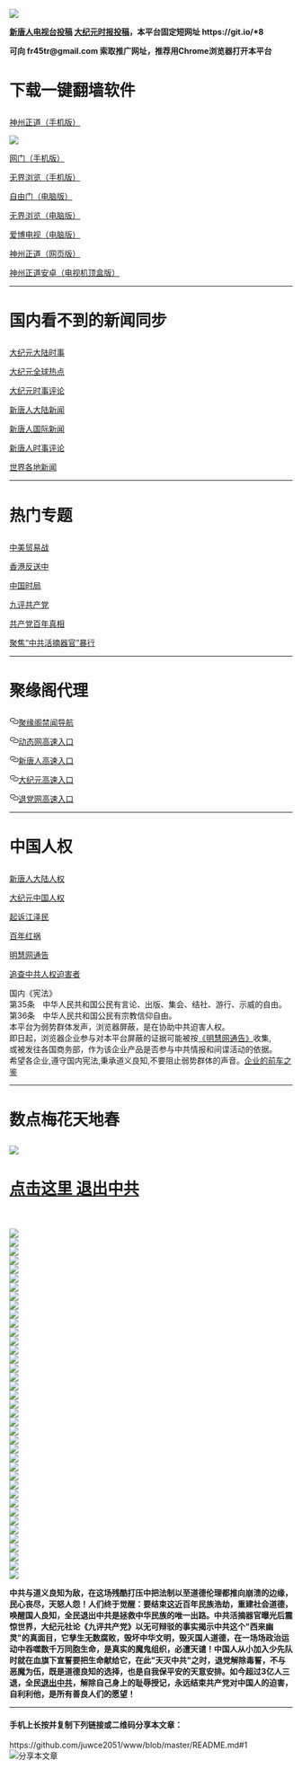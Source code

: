 <a name="1" id="1" target="_blank"></a> <span id="1"></span>
<a name="2" id="2" target="_blank"></a> <span id="2"></span>
<a name="3" id="3" target="_blank"></a> <span id="3"></span>
<a name="4" id="4" target="_blank"></a> <span id="4"></span>
<a name="5" id="5" target="_blank"></a> <span id="5"></span>
<a name="6" id="6" target="_blank"></a> <span id="6"></span>
<a name="7" id="7" target="_blank"></a> <span id="7"></span>
<a name="8" id="8" target="_blank"></a> <span id="8"></span>
<img src="https://raw.githubusercontent.com/juwce2051/www/master/t/fq1.jpg"><br>
<p><strong><a href="https://github.com/juwce2051/ntdtv/blob/master/gb/contribute.md#1">新唐人电视台投稿</a>  <a href="https://github.com/juwce2051/djy/blob/master/gb/about-djy.md#1">大纪元时报投稿</a>，本平台固定短网址 https://git.io/*8</strong></p>
<p><strong>可向 fr45tr@gmail.com 索取推广网址，推荐用Chrome浏览器打开本平台</strong></p>

<h1><p><strong>下载一键翻墙软件</strong></p></h1>
<p><a href="https://raw.githubusercontent.com/SzzdOgate/update/master/extras/SzzdOgate.apk?fldfh2">神州正道（手机版）</a><img src="https://raw.githubusercontent.com/hao369/a/master/benzoutuijian.gif" alt=""></p>
<img src="https://raw.githubusercontent.com/juwce2051/www/master/t/sz.jpg"><br>
<p><a href="https://raw.githubusercontent.com/oGate2/Up/master/oGate.apk?fldfh2">网门（手机版）</a><img src="https://raw.githubusercontent.com/hao369/a/master/benzoutuijian.gif" alt=""></p>
<p><a href="https://raw.githubusercontent.com/wujieliulan/download/master/um.apk?raw=true">无界浏览（手机版）</a></p>
<p><a href="https://raw.githubusercontent.com/freegate-release/website/gh-pages/files/fgp.zip?fldfh2">自由门（电脑版）</a><img src="https://raw.githubusercontent.com/hao369/a/master/benzoutuijian.gif" alt=""></p>
<p><a href="https://raw.githubusercontent.com/wujieliulan/download/master/u.zip?fldfh2">无界浏览（电脑版）</a><img src="https://raw.githubusercontent.com/hao369/a/master/benzoutuijian.gif" alt=""></p>
<p><a href="https://raw.githubusercontent.com/juwce2051/www/master/szzd/iPPOTV.zip">爱博电视（电脑版）</a></p>
<p><a href="https://raw.githubusercontent.com/juwce2051/www/master/szzd/szzdogate.rar?fldfh2">神州正道（网页版）</a></p>
<p><a href="https://raw.githubusercontent.com/SzzdOgate/update/master/extras/SzzdOgateTV.apk?fldfh2">神州正道安卓（电视机顶盒版）</a></p>
<hr>
<h1><p><strong>国内看不到的新闻同步</strong></p></h1>
<p><a target="_blank" href="https://github.com/juwce2051/djy/blob/master/gb/nsc413.md?flntdtv#1">大纪元大陆时事</a></p>
<p><a target="_blank" href="https://github.com/juwce2051/djy/blob/master/gb/n24hr.md?flntdtv#1">大纪元全球热点</a></p>
<p><a target="_blank" href="https://github.com/juwce2051/djy/blob/master/gb/news392.md?flntdtv#1">大纪元时事评论</a></p>
<p><a target="_blank" href="https://github.com/juwce2051/ntdtv/blob/master/gb/prog204_1.md?flntdtv#1">新唐人大陆新闻</a></p>
<p><a target="_blank" href="https://github.com/juwce2051/ntdtv/blob/master/gb/prog202_1.md?flntdtv#1">新唐人国际新闻</a></p>
<p><a target="_blank" href="https://github.com/juwce2051/ntdtv/blob/master/gb/prog207_1.md?flntdtv#1">新唐人时事评论</a></p>
<p><a target="_blank" href="https://github.com/gfw-breaker/banned-news/blob/master/README.md?flntdtv&type=url14">世界各地新闻</a></p>
<hr>
<h1><p><strong>热门专题</strong></p></h1>
<p><a target="_blank" href="https://github.com/juwce2051/ntdtv/blob/master/gb/prog1745_1.md?flntdtv#1">中美贸易战</a></p>
<p><a target="_blank" href="https://github.com/juwce2051/ntdtv/blob/master/gb/prog205_1.md?flntdtv#1">香港反送中</a></p>
<p><a target="_blank" href="https://github.com/juwce2051/ntdtv/blob/master/gb/prog1138_1.md?flntdtv#1">中国时局</a></p>
<p><a target="_blank" href="https://github.com/juwce2051/djy/blob/master/gb/9p.md?flntdtv#1">九评共产党</a></p>
<p><a target="_blank" href="https://github.com/juwce2051/ntdtv/blob/master/gb/prog1647_1.md?flntdtv#1">共产党百年真相</a></p>
<p><a target="_blank" href="https://github.com/juwce2051/ntdtv/blob/master/gb/prog447_1.md?flntdtv#1">聚焦“中共活摘器官”暴行</a></p>


<hr><h1><p>聚缘阁代理</p></h1>
<p>
<a id="user-content-聚缘阁禁闻导航" class="anchor" href="#%E8%81%9A%E7%BC%98%E9%98%81%E7%A6%81%E9%97%BB%E5%AF%BC%E8%88%AA" aria-hidden="true"><svg class="octicon octicon-link" viewbox="0 0 16 16" version="1.1" width="16" height="16" aria-hidden="true"><path fill-rule="evenodd" d="M4 9h1v1H4c-1.5 0-3-1.69-3-3.5S2.55 3 4 3h4c1.45 0 3 1.69 3 3.5 0 1.41-.91 2.72-2 3.25V8.59c.58-.45 1-1.27 1-2.09C10 5.22 8.98 4 8 4H4c-.98 0-2 1.22-2 2.5S3 9 4 9zm9-3h-1v1h1c1 0 2 1.22 2 2.5S13.98 12 13 12H9c-.98 0-2-1.22-2-2.5 0-.83.42-1.64 1-2.09V6.25c-1.09.53-2 1.84-2 3.25C6 11.31 7.55 13 9 13h4c1.45 0 3-1.69 3-3.5S14.5 6 13 6z"></path></svg></a><a href="https://ancient-mode-6c22.rreer.workers.dev/-----https://ccc2.sqaewws.gq" rel="nofollow">聚缘阁禁闻导航</a><img src="https://camo.githubusercontent.com/9de5211082f16052f31c7c713a37b09ba9251625/68747470733a2f2f7475702e76726165742e63662f6a79672e676966" alt="" data-canonical-src="https://tup.vraet.cf/jyg.gif">
</p>
<p>
<a id="user-content-动态网高速入口" class="anchor" href="#%E5%8A%A8%E6%80%81%E7%BD%91%E9%AB%98%E9%80%9F%E5%85%A5%E5%8F%A3" aria-hidden="true"><svg class="octicon octicon-link" viewbox="0 0 16 16" version="1.1" width="16" height="16" aria-hidden="true"><path fill-rule="evenodd" d="M4 9h1v1H4c-1.5 0-3-1.69-3-3.5S2.55 3 4 3h4c1.45 0 3 1.69 3 3.5 0 1.41-.91 2.72-2 3.25V8.59c.58-.45 1-1.27 1-2.09C10 5.22 8.98 4 8 4H4c-.98 0-2 1.22-2 2.5S3 9 4 9zm9-3h-1v1h1c1 0 2 1.22 2 2.5S13.98 12 13 12H9c-.98 0-2-1.22-2-2.5 0-.83.42-1.64 1-2.09V6.25c-1.09.53-2 1.84-2 3.25C6 11.31 7.55 13 9 13h4c1.45 0 3-1.69 3-3.5S14.5 6 13 6z"></path></svg></a><a href="https://ancient-mode-6c22.rreer.workers.dev/-----https://ccc2.sqaewws.gq/?id=2" rel="nofollow">动态网高速入口</a><img src="https://camo.githubusercontent.com/0044a7dbc0250711e901ce0312f1c245f8e2f033/68747470733a2f2f7475702e76726165742e63662f6a7967646c2e676966" alt="" data-canonical-src="https://tup.vraet.cf/jygdl.gif">
</p>
<p>
<a id="user-content-新唐人高速入口" class="anchor" href="#%E6%96%B0%E5%94%90%E4%BA%BA%E9%AB%98%E9%80%9F%E5%85%A5%E5%8F%A3" aria-hidden="true"><svg class="octicon octicon-link" viewbox="0 0 16 16" version="1.1" width="16" height="16" aria-hidden="true"><path fill-rule="evenodd" d="M4 9h1v1H4c-1.5 0-3-1.69-3-3.5S2.55 3 4 3h4c1.45 0 3 1.69 3 3.5 0 1.41-.91 2.72-2 3.25V8.59c.58-.45 1-1.27 1-2.09C10 5.22 8.98 4 8 4H4c-.98 0-2 1.22-2 2.5S3 9 4 9zm9-3h-1v1h1c1 0 2 1.22 2 2.5S13.98 12 13 12H9c-.98 0-2-1.22-2-2.5 0-.83.42-1.64 1-2.09V6.25c-1.09.53-2 1.84-2 3.25C6 11.31 7.55 13 9 13h4c1.45 0 3-1.69 3-3.5S14.5 6 13 6z"></path></svg></a><a href="https://ancient-mode-6c22.rreer.workers.dev/-----https://ccc2.sqaewws.gq/?id=5" rel="nofollow">新唐人高速入口</a>
</p>
<p>
<a id="user-content-大纪元高速入口" class="anchor" href="#%E5%A4%A7%E7%BA%AA%E5%85%83%E9%AB%98%E9%80%9F%E5%85%A5%E5%8F%A3" aria-hidden="true"><svg class="octicon octicon-link" viewbox="0 0 16 16" version="1.1" width="16" height="16" aria-hidden="true"><path fill-rule="evenodd" d="M4 9h1v1H4c-1.5 0-3-1.69-3-3.5S2.55 3 4 3h4c1.45 0 3 1.69 3 3.5 0 1.41-.91 2.72-2 3.25V8.59c.58-.45 1-1.27 1-2.09C10 5.22 8.98 4 8 4H4c-.98 0-2 1.22-2 2.5S3 9 4 9zm9-3h-1v1h1c1 0 2 1.22 2 2.5S13.98 12 13 12H9c-.98 0-2-1.22-2-2.5 0-.83.42-1.64 1-2.09V6.25c-1.09.53-2 1.84-2 3.25C6 11.31 7.55 13 9 13h4c1.45 0 3-1.69 3-3.5S14.5 6 13 6z"></path></svg></a><a href="https://ancient-mode-6c22.rreer.workers.dev/-----https://ccc2.sqaewws.gq/?id=7" rel="nofollow">大纪元高速入口</a>
</p>
<p>
<a id="user-content-退党网高速入口" class="anchor" href="#%E9%80%80%E5%85%9A%E7%BD%91%E9%AB%98%E9%80%9F%E5%85%A5%E5%8F%A3" aria-hidden="true"><svg class="octicon octicon-link" viewbox="0 0 16 16" version="1.1" width="16" height="16" aria-hidden="true"><path fill-rule="evenodd" d="M4 9h1v1H4c-1.5 0-3-1.69-3-3.5S2.55 3 4 3h4c1.45 0 3 1.69 3 3.5 0 1.41-.91 2.72-2 3.25V8.59c.58-.45 1-1.27 1-2.09C10 5.22 8.98 4 8 4H4c-.98 0-2 1.22-2 2.5S3 9 4 9zm9-3h-1v1h1c1 0 2 1.22 2 2.5S13.98 12 13 12H9c-.98 0-2-1.22-2-2.5 0-.83.42-1.64 1-2.09V6.25c-1.09.53-2 1.84-2 3.25C6 11.31 7.55 13 9 13h4c1.45 0 3-1.69 3-3.5S14.5 6 13 6z"></path></svg></a><a href="https://ancient-mode-6c22.rreer.workers.dev/-----https://ccc2.sqaewws.gq/?id=8" rel="nofollow">退党网高速入口</a>
</p>
<p>
<hr>
<h1><p><strong>中国人权</strong></p></h1>
<p><a target="_blank" href="https://github.com/juwce2051/ntdtv/blob/master/gb/prog1135_1.md?fldfjuwce2051#1">新唐人大陆人权</a></p>
<p><a target="_blank" href="https://github.com/juwce2051/djy/blob/master/gb/ncid278.md?fldfjuwce2051#1">大纪元中国人权</a></p>
<p><a target="_blank" href="https://github.com/juwce2051/djy/blob/master/gb/nf6123.md?fldfjuwce2051#1">起诉江泽民</a></p>
<p><a target="_blank" href="https://github.com/juwce2051/ntdtv/blob/master/gb/prog1704_1.md?fldfjuwce2051#1">百年红祸</a></p>
<p><a href="https://github.com/juwce2051/djy/blob/master/gb/mh/mhtg.md#1">明慧网通告</a></p>
<p><a target="_blank" href="https://github.com/juwce2051/ntdtv/blob/master/gb/prog422209_1.md?fldfjuwce2051#1">追查中共人权迫害者</a></p>
国内《宪法》<br>
第35条　中华人民共和国公民有言论、出版、集会、结社、游行、示威的自由。<br>
第36条　中华人民共和国公民有宗教信仰自由。<br>
本平台为弱势群体发声，浏览器屏蔽，是在协助中共迫害人权。<br>
即日起，浏览器企业参与对本平台屏蔽的证据可能被按<a target="_blank" href="https://github.com/juwce2051/djy/blob/master/gb/mh/mhtg.md?fldfjuwce2051#1">《明慧网通告》</a>收集,<br>
或被发往各国商务部，作为该企业产品是否参与中共情报和间谍活动的依据。<br>
希望各企业,遵守国内宪法,秉承道义良知,不要阻止弱势群体的声音。<a target="_blank" href="https://github.com/juwce2051/djy/blob/master/gb/rq.md?fldfjuwce2051#1">企业的前车之鉴</a>
<hr>
<h1><p><strong>数点梅花天地春</strong></p></h1>
<img src="https://raw.githubusercontent.com/juwce2051/www/master/t/01.jpg">
<h1><strong><a href="https://s3-us-west-1.amazonaws.com/ogaten/show.htm?ogQuit.aspx&from=852" rel="nofollow">点击这里 退出中共</a></strong></h1><br>
<br>
<a name="9" id="9" target="_blank"></a> <span id="9"></span>
<img src="https://raw.githubusercontent.com/juwce2051/www/master/t/03.jpg"><br>
<img src="https://raw.githubusercontent.com/juwce2051/www/master/t/04.jpg"><br>
<img src="https://raw.githubusercontent.com/juwce2051/www/master/t/06.jpg"><br>
<img src="https://raw.githubusercontent.com/juwce2051/www/master/t/07.jpg"><br>
<img src="https://raw.githubusercontent.com/juwce2051/www/master/t/10.jpg"><br>
<img src="https://raw.githubusercontent.com/juwce2051/www/master/t/11.jpg"><br>
<img src="https://raw.githubusercontent.com/juwce2051/www/master/t/12.jpg"><br>
<img src="https://raw.githubusercontent.com/juwce2051/www/master/t/13.jpg"><br>
<img src="https://raw.githubusercontent.com/juwce2051/www/master/t/14.jpg"><br>
<img src="https://raw.githubusercontent.com/juwce2051/www/master/t/15.jpg"><br>
<img src="https://raw.githubusercontent.com/juwce2051/www/master/t/16.jpg"><br>
<img src="https://raw.githubusercontent.com/juwce2051/www/master/t/17.jpg"><br>
<img src="https://raw.githubusercontent.com/juwce2051/www/master/t/18.jpg"><br>
<img src="https://raw.githubusercontent.com/juwce2051/www/master/t/19.jpg"><br>
<img src="https://raw.githubusercontent.com/juwce2051/www/master/t/20.jpg"><br>
<img src="https://raw.githubusercontent.com/juwce2051/www/master/t/21.jpg"><br>
<img src="https://raw.githubusercontent.com/juwce2051/www/master/t/22.jpg"><br>
<img src="https://raw.githubusercontent.com/juwce2051/www/master/t/23.jpg"><br>
<img src="https://raw.githubusercontent.com/juwce2051/www/master/t/24.jpg"><br>
<img src="https://raw.githubusercontent.com/juwce2051/www/master/t/25.jpg"><br>
<img src="https://raw.githubusercontent.com/juwce2051/www/master/t/26.jpg"><br>
<img src="https://raw.githubusercontent.com/juwce2051/www/master/t/27.jpg"><br>
<img src="https://raw.githubusercontent.com/juwce2051/www/master/t/28.jpg"><br>
<img src="https://raw.githubusercontent.com/juwce2051/www/master/t/29.jpg"><br>
<img src="https://raw.githubusercontent.com/juwce2051/www/master/t/30.jpg"><br>
<img src="https://raw.githubusercontent.com/juwce2051/www/master/t/31.jpg"><br>
<img src="https://raw.githubusercontent.com/juwce2051/www/master/t/32.jpg"><br>
<img src="https://raw.githubusercontent.com/juwce2051/www/master/t/33.jpg"><br>
<img src="https://raw.githubusercontent.com/juwce2051/www/master/t/34.jpg"><br>
<img src="https://raw.githubusercontent.com/juwce2051/www/master/t/35.jpg"><br>
<img src="https://raw.githubusercontent.com/juwce2051/www/master/t/36.jpg"><br>
<img src="https://raw.githubusercontent.com/juwce2051/www/master/t/37.jpg"><br>
<img src="https://raw.githubusercontent.com/juwce2051/www/master/t/38.jpg"><br>
<img src="https://raw.githubusercontent.com/juwce2051/www/master/t/39.jpg"><br>
<img src="https://raw.githubusercontent.com/juwce2051/www/master/t/40.jpg"><br>
<img src="https://raw.githubusercontent.com/juwce2051/www/master/t/41.jpg"><br>
<img src="https://raw.githubusercontent.com/juwce2051/www/master/t/42.jpg"><br>
<img src="https://raw.githubusercontent.com/juwce2051/www/master/t/43.jpg"><br>
<img src="https://raw.githubusercontent.com/juwce2051/www/master/t/44.jpg"><br>
<p><p><strong>中共与道义良知为敌，在这场残酷打压中把法制以至道德伦理都推向崩溃的边缘，民心丧尽，天怒人怨！人们终于觉醒：要结束这近百年民族浩劫，重建社会道德，唤醒国人良知，全民退出中共是拯救中华民族的唯一出路。中共活摘器官曝光后震惊世界，大纪元社论《九评共产党》以无可辩驳的事实揭示中共这个"西来幽灵"的真面目，它孳生无数腐败，毁坏中华文明，毁灭国人道德，在一场场政治运动中吞噬数千万同胞生命，是真实的魔鬼组织，必遭天谴！中国人从小加入少先队时就在血旗下宣誓要把生命献给它，在此"天灭中共"之时，退党解除毒誓，不与恶魔为伍，既是道德良知的选择，也是自我保平安的天意安排。如今超过3亿人三退，全民<a href="https://s3-us-west-1.amazonaws.com/ogaten/show.htm?ogQuit.aspx&from=852" rel="nofollow">退出中共</a>，解除自己身上的耻辱授记，永远结束共产党对中国人的迫害，自利利他，是所有善良人们的愿望！</strong></p></p>
<hr>
<h4>手机上长按并复制下列链接或二维码分享本文章：</h4>https://github.com/juwce2051/www/blob/master/README.md#1<br><img src="http://d1p1.ip.zn2.us/v.php?action=qrcode&url=https://github.com/juwce2051/www/blob/master/README.md%231" title="分享本文章"></img

